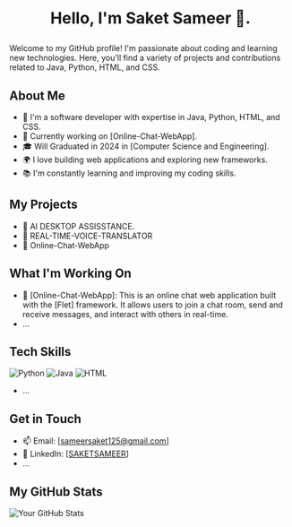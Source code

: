 # <p align="center">Hello, I'm Saket Sameer 👋.</p>

Welcome to my GitHub profile! I'm passionate about coding and learning new technologies. Here, you'll find a variety of projects and contributions related to Java, Python, HTML, and CSS.

## About Me

- 🌱 I'm a software developer with expertise in Java, Python, HTML, and CSS.
- 💼 Currently working on [Online-Chat-WebApp].
- 🎓 Will Graduated in 2024 in [Computer Science and Engineering].
- 🌍 I love building web applications and exploring new frameworks.
- 📚 I'm constantly learning and improving my coding skills.

## My Projects

- 🔭 AI DESKTOP ASSISSTANCE.
- 🔭 REAL-TIME-VOICE-TRANSLATOR
- 🔭 Online-Chat-WebApp


## What I'm Working On

- 🔭 [Online-Chat-WebApp]: This is an online chat web application built with the [Flet] framework. It allows users to join a chat room, send and receive messages, and interact with others in real-time.
- ...

## Tech Skills

![Python](https://www.qwerly.com/wp-content/uploads/2016/06/HTML-5.jpg)
![Java](https://www.example.com/java-logo.png)
![HTML]([https://www.example.com/html-logo.png])
- ...

## Get in Touch

- 📫 Email: [sameersaket125@gmail.com]
- 🔗 LinkedIn: [[SAKETSAMEER](https://www.linkedin.com/in/saket-sameer-1b9097269/)]
- ...

## My GitHub Stats

![Your GitHub Stats](https://github-readme-stats.vercel.app/api?username=SAKETSAMEER&show_icons=true&count_private=true&theme=dark)

<!-- Feel free to add more sections as you see fit -->


